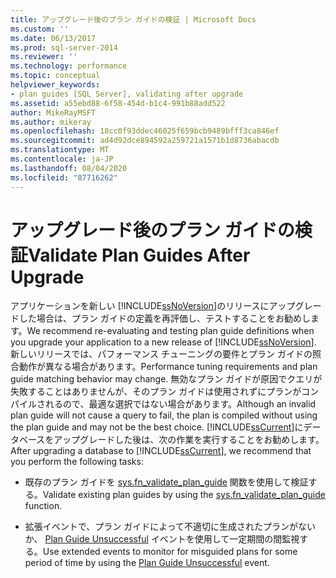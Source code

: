 ```yaml
---
title: アップグレード後のプラン ガイドの検証 | Microsoft Docs
ms.custom: ''
ms.date: 06/13/2017
ms.prod: sql-server-2014
ms.reviewer: ''
ms.technology: performance
ms.topic: conceptual
helpviewer_keywords:
- plan guides [SQL Server], validating after upgrade
ms.assetid: a55ebd88-6f58-454d-b1c4-991b88add522
author: MikeRayMSFT
ms.author: mikeray
ms.openlocfilehash: 18cc0f93ddec46025f659bcb9489bfff3ca846ef
ms.sourcegitcommit: ad4d92dce894592a259721a1571b1d8736abacdb
ms.translationtype: MT
ms.contentlocale: ja-JP
ms.lasthandoff: 08/04/2020
ms.locfileid: "87716262"
---
```

# <a name="validate-plan-guides-after-upgrade"></a><span data-ttu-id="68001-102">アップグレード後のプラン ガイドの検証</span><span class="sxs-lookup"><span data-stu-id="68001-102">Validate Plan Guides After Upgrade</span></span>
  <span data-ttu-id="68001-103">アプリケーションを新しい [!INCLUDE[ssNoVersion](../../includes/ssnoversion-md.md)]のリリースにアップグレードした場合は、プラン ガイドの定義を再評価し、テストすることをお勧めします。</span><span class="sxs-lookup"><span data-stu-id="68001-103">We recommend re-evaluating and testing plan guide definitions when you upgrade your application to a new release of [!INCLUDE[ssNoVersion](../../includes/ssnoversion-md.md)].</span></span> <span data-ttu-id="68001-104">新しいリリースでは、パフォーマンス チューニングの要件とプラン ガイドの照合動作が異なる場合があります。</span><span class="sxs-lookup"><span data-stu-id="68001-104">Performance tuning requirements and plan guide matching behavior may change.</span></span> <span data-ttu-id="68001-105">無効なプラン ガイドが原因でクエリが失敗することはありませんが、そのプラン ガイドは使用されずにプランがコンパイルされるので、最適な選択ではない場合があります。</span><span class="sxs-lookup"><span data-stu-id="68001-105">Although an invalid plan guide will not cause a query to fail, the plan is compiled without using the plan guide and may not be the best choice.</span></span> <span data-ttu-id="68001-106">[!INCLUDE[ssCurrent](../../includes/sscurrent-md.md)]にデータベースをアップグレードした後は、次の作業を実行することをお勧めします。</span><span class="sxs-lookup"><span data-stu-id="68001-106">After upgrading a database to [!INCLUDE[ssCurrent](../../includes/sscurrent-md.md)], we recommend that you perform the following tasks:</span></span>  
  
-   <span data-ttu-id="68001-107">既存のプラン ガイドを [sys.fn_validate_plan_guide](/sql/relational-databases/system-functions/sys-fn-validate-plan-guide-transact-sql) 関数を使用して検証する。</span><span class="sxs-lookup"><span data-stu-id="68001-107">Validate existing plan guides by using the [sys.fn_validate_plan_guide](/sql/relational-databases/system-functions/sys-fn-validate-plan-guide-transact-sql) function.</span></span>  
  
-   <span data-ttu-id="68001-108">拡張イベントで、プラン ガイドによって不適切に生成されたプランがないか、 [Plan Guide Unsuccessful](../event-classes/plan-guide-unsuccessful-event-class.md) イベントを使用して一定期間の間監視する。</span><span class="sxs-lookup"><span data-stu-id="68001-108">Use extended events to monitor for misguided plans for some period of time by using the [Plan Guide Unsuccessful](../event-classes/plan-guide-unsuccessful-event-class.md) event.</span></span>  
  
  
